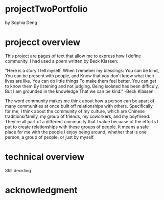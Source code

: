# projectTwoPortfolio
by Sophia Deng

# projecct overview
This project are pages of text that allow me to express how I define community. I had used a poem written by Beck Klassen:

"Here is a story I tell myself,
When I remeber my blessings:
You can be kind,
You can be present with people, and
Know that you don't know what their lives are like.
You can do little things
To make them feel better.
You can get to know them
By listening and not judging.
Being isolated has been difficuly,
But I am grounded in the knowledge
That we can be kind." -Beck Klassen

The word community makes me think about how a person can be apart of many communities at once built off relationships with others. Specifically for me, I think about the community of my culture, which are Chinese traditions/family, my group of friends, my coworkers, and my boyfriend. They're all part of a different community that I value becuase of the efforts I put to create relationships with these groups of people. It means a safe place for me with the people I enjoy being around, whether that is one person, a group of people, or just by myself.

# technical overview
Still deciding

# acknowledgment